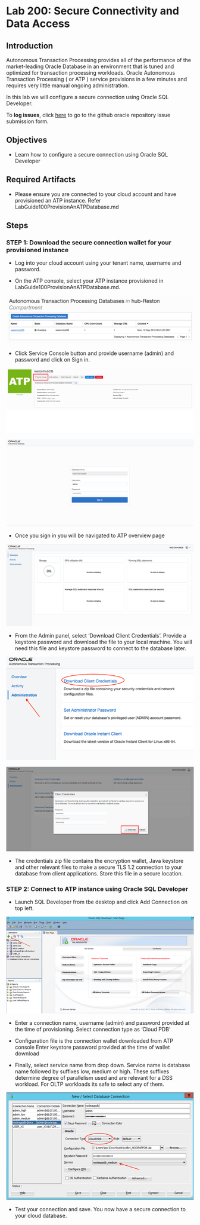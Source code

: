 # Lab 200: Secure Connectivity and Data Access

## Introduction

Autonomous Transaction Processing provides all of the performance of the market-leading Oracle Database in an environment that is tuned and optimized for transaction processing workloads. Oracle Autonomous Transaction Processing ( or ATP ) service provisions in a few minutes and requires  very little manual ongoing administration.

In this lab we will configure a secure connection using Oracle SQL Developer.

To **log issues**, click [here](https://github.com/oracle/learning-library/issues/new) to go to the github oracle repository issue submission form.

## Objectives

- Learn how to configure a secure connection using Oracle SQL Developer

## Required Artifacts

- Please ensure you are connected to your cloud account and have provisioned an ATP instance. Refer LabGuide100ProvisionAnATPDatabase.md


## Steps

### **STEP 1: Download the secure connection wallet for your provisioned instance**

- Log into your cloud account using your tenant name, username and password.

- On the ATP console, select your ATP instance provisioned in LabGuide100ProvisionAnATPDatabase.md.

![](./images/200/Picture200-1.png)

- Click Service Console button and provide username (admin) and password and click on Sign in.

![](./images/200/Picture200-2.png)

![](./images/200/Picture200-3.png)

- Once you sign in you will be navigated to ATP overview page

![](./images/200/Picture200-4.png)

- From the Admin panel, select ‘Download Client Credentials’. Provide a keystore password and download the file to your local machine. You will need this file and keystore password to connect to the database later.

![](./images/200/Picture200-6.png)

![](./images/200/Picture200-5.png)

- The credentials zip file contains the encryption wallet, Java keystore and other relevant files to make a secure TLS 1.2 connection to your database from client applications. Store this file in a secure location.

### **STEP 2: Connect to ATP instance using Oracle SQL Developer**

- Launch SQL Developer from tbe desktop and click Add Connection on top left.

![](./images/200/Picture200-7.png)

- Enter a connection name, username (admin) and password provided at the time of provisioning. Select connection type as ‘Cloud PDB’

- Configuration file is the connection wallet downloaded from ATP console
Enter keystore password provided at the time of wallet download

- Finally, select service name from drop down. Service name is database name followed by suffixes low, medium or high. These suffixes determine degree of parallelism used and are relevant for a DSS workload. For OLTP workloads its safe to select any of them.

![](./images/200/Picture200-8.png)

- Test your connection and save. You now have a secure connection to your cloud database.
